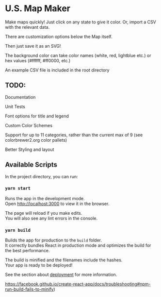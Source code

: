 # U.S. Map Maker

Make maps quickly! Just click on any state to give it color. Or, import a CSV with the relevant data.

There are customization options below the Map itself.

Then just save it as an SVG!

The background color can take color names (white, red, lightblue etc.) or hex values (#ffffff, #ff0000, etc.)

An example CSV file is included in the root directory



## TODO:

Documentation

Unit Tests

Font options for title and legend

Custom Color Schemes

Support for up to 11 categories, rather than the current max of 9 (see colorbrewer2.org color pallets)

Better Styling and layout


## Available Scripts

In the project directory, you can run:

### `yarn start`

Runs the app in the development mode.\
Open [http://localhost:3000](http://localhost:3000) to view it in the browser.

The page will reload if you make edits.\
You will also see any lint errors in the console.

### `yarn build`

Builds the app for production to the `build` folder.\
It correctly bundles React in production mode and optimizes the build for the best performance.

The build is minified and the filenames include the hashes.\
Your app is ready to be deployed!

See the section about [deployment](https://facebook.github.io/create-react-app/docs/deployment) for more information.

https://facebook.github.io/create-react-app/docs/troubleshooting#npm-run-build-fails-to-minify)
